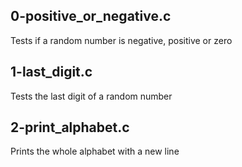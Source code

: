 ## 0-positive_or_negative.c
Tests if a random number is negative, positive or zero

## 1-last_digit.c
Tests the last digit of a random number

## 2-print_alphabet.c
Prints the whole alphabet with a new line
